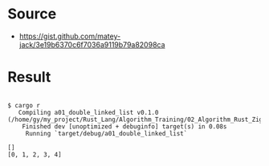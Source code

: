 # Source 

- https://gist.github.com/matey-jack/3e19b6370c6f7036a9119b79a82098ca

# Result


```

$ cargo r                         
   Compiling a01_double_linked_list v0.1.0 (/home/gy/my_project/Rust_Lang/Algorithm_Training/02_Algorithm_Rust_Zig_C_etc/01_Rust_Algorithm/02_data_structures/double_linked_list/a01_double_linked_list)
    Finished dev [unoptimized + debuginfo] target(s) in 0.08s
     Running `target/debug/a01_double_linked_list`

[]
[0, 1, 2, 3, 4]

```
